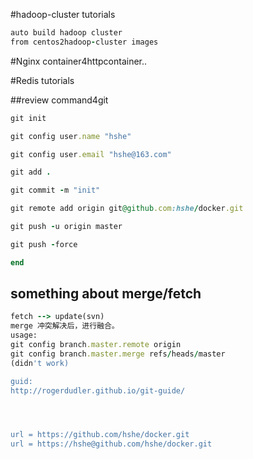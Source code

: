 #hadoop-cluster tutorials
```Ruby
auto build hadoop cluster 
from centos2hadoop-cluster images
```
#Nginx container4httpcontainer..

#Redis tutorials




##review command4git

```Ruby
git init

git config user.name "hshe"

git config user.email "hshe@163.com"

git add .

git commit -m "init"

git remote add origin git@github.com:hshe/docker.git

git push -u origin master

git push -force

end
```
## something about merge/fetch
```Ruby
fetch --> update(svn)
merge 冲突解决后，进行融合。
usage:
git config branch.master.remote origin
git config branch.master.merge refs/heads/master
(didn't work)

guid:
http://rogerdudler.github.io/git-guide/




url = https://github.com/hshe/docker.git
url = https://hshe@github.com/hshe/docker.git
```
